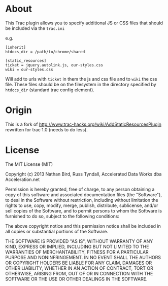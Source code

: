 # About
This Trac plugin allows you to specify additional JS or CSS files that
should be included via the `trac.ini`

e.g.

    [inherit]
    htdocs_dir = /path/to/chrome/shared

    [static_resources]
    ticket = jquery.autolink.js, our-styles.css
    wiki = our-styles.css

Will add to urls with `ticket` in them the js and css file and to
`wiki` the css file. These files should be on the filesystem in the
directory specified by `htdocs_dir` (standard trac config element).



# Origin

This is a fork of http://www.trac-hacks.org/wiki/AddStaticResourcesPlugin
rewritten for trac 1.0 (needs to do less).

# License

The MIT License (MIT)

Copyright (c) 2013 Nathan Bird, Russ Tyndall, Accelerated Data Works dba Acceleration.net

Permission is hereby granted, free of charge, to any person obtaining a copy
of this software and associated documentation files (the "Software"), to deal
in the Software without restriction, including without limitation the rights
to use, copy, modify, merge, publish, distribute, sublicense, and/or sell
copies of the Software, and to permit persons to whom the Software is
furnished to do so, subject to the following conditions:

The above copyright notice and this permission notice shall be included in
all copies or substantial portions of the Software.

THE SOFTWARE IS PROVIDED "AS IS", WITHOUT WARRANTY OF ANY KIND, EXPRESS OR
IMPLIED, INCLUDING BUT NOT LIMITED TO THE WARRANTIES OF MERCHANTABILITY,
FITNESS FOR A PARTICULAR PURPOSE AND NONINFRINGEMENT. IN NO EVENT SHALL THE
AUTHORS OR COPYRIGHT HOLDERS BE LIABLE FOR ANY CLAIM, DAMAGES OR OTHER
LIABILITY, WHETHER IN AN ACTION OF CONTRACT, TORT OR OTHERWISE, ARISING FROM,
OUT OF OR IN CONNECTION WITH THE SOFTWARE OR THE USE OR OTHER DEALINGS IN
THE SOFTWARE.
